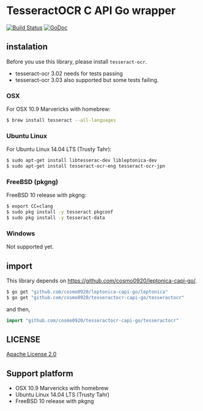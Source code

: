 TesseractOCR C API Go wrapper
===

[![Build Status](https://travis-ci.org/cosmo0920/tesseractocr-capi-go.svg?branch=master)](https://travis-ci.org/cosmo0920/tesseractocr-capi-go) [![GoDoc](https://godoc.org/github.com/cosmo0920/tesseractocr-capi-go?status.png)](https://godoc.org/github.com/cosmo0920/tesseractocr-capi-go)

## instalation

Before you use this library, please install `tesseract-ocr`.

* tesseract-ocr 3.02 needs for tests passing
* tesseract-ocr 3.03 also supported but some tests failing.

### OSX

For OSX 10.9 Marvericks with homebrew:

```bash
$ brew install tesseract --all-languages
```

### Ubuntu Linux

For Ubuntu Linux 14.04 LTS (Trusty Tahr):

```bash
$ sudo apt-get install libtesserac-dev libleptonica-dev
$ sudo apt-get install tesseract-ocr-eng tesseract-ocr-jpn
```

### FreeBSD (pkgng)

FreeBSD 10 release with pkgng:

```bash
$ export CC=clang
$ sudo pkg install -y tesseract pkgconf
$ sudo pkg install -y tesseract-data
```

### Windows

Not supported yet.

## import

This library depends on https://github.com/cosmo0920/leptonica-capi-go/.

```bash
$ go get "github.com/cosmo0920/leptonica-capi-go/leptonica"
$ go get "github.com/cosmo0920/tesseractocr-capi-go/tesseractocr"
```

and then,

```go
import "github.com/cosmo0920/tesseractocr-capi-go/tesseractocr"
```

## LICENSE

[Apache License 2.0](LICENSE)

## Support platform

* OSX 10.9 Marvericks with homebrew
* Ubuntu Linux 14.04 LTS (Trusty Tahr)
* FreeBSD 10 release with pkgng
